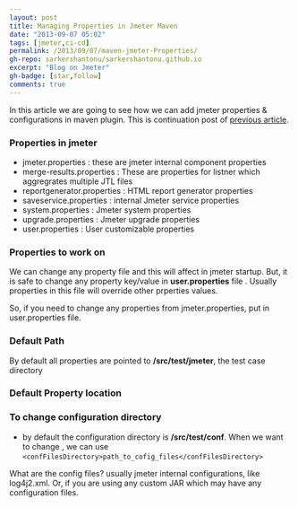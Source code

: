 ```yaml
---
layout: post
title: Managing Properties in Jmeter Maven
date: "2013-09-07 05:02"
tags: [jmeter,ci-cd]
permalink: /2013/09/07/maven-jmeter-Properties/
gh-repo: sarkershantonu/sarkershantonu.github.io
excerpt: "Blog on Jmeter"
gh-badge: [star,follow]
comments: true
---
```

In this article we are going to see how we can add jmeter properties & configurations in maven plugin. This is continuation post of [previous article](https://sarkershantonu.github.io/2020/08/28/maven-jmeter/).

### Properties in jmeter 
- jmeter.properties : these are jmeter internal component properties 
- merge-results.properties : These are properties for listner which aggregrates multiple JTL files 
- reportgenerator.properties : HTML report generator properties 
- saveservice.properties : internal Jmeter service properties 
- system.properties : Jmeter system properties 
- upgrade.properties : Jmeter upgrade properties 
- user.properties : User customizable properties 

### Properties to work on 
We can change any property file and this will affect in jmeter startup. But, it is safe to change any property key/value in **user.properties** file . Usually properties in this file will override other prperties values. 

So, if you need to change any properties from jmeter.properties, put in user.properties file. 

### Default Path 
By default all properties are pointed to **/src/test/jmeter**, the test case directory


### Default Property location

### To change configuration directory 
- by default the configuration directory is **/src/test/conf**. When we want to change , we can use 
```<confFilesDirectory>path_to_cofig_files</confFilesDirectory>```

What are the config files? usually jmeter internal configurations, like log4j2.xml. Or, if you are using any custom JAR which may have any configuration files.